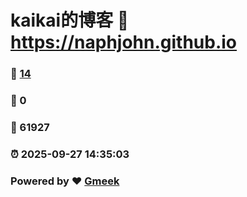 # kaikai的博客 :link: https://naphjohn.github.io 
### :page_facing_up: [14](https://naphjohn.github.io/tag.html) 
### :speech_balloon: 0 
### :hibiscus: 61927 
### :alarm_clock: 2025-09-27 14:35:03 
### Powered by :heart: [Gmeek](https://github.com/Meekdai/Gmeek)
